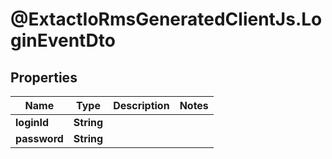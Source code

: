 # @ExtactIoRmsGeneratedClientJs.LoginEventDto

## Properties

Name | Type | Description | Notes
------------ | ------------- | ------------- | -------------
**loginId** | **String** |  | 
**password** | **String** |  | 


